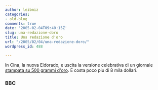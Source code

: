 ```yaml
---
author: leibniz
categories:
- old-blog
comments: true
date: '2005-02-04T09:40:15Z'
slug: una-redazione-doro
title: Una redazione d'oro
url: "/2005/02/04/una-redazione-doro/"
wordpress_id: 488

---
```

In Cina, la nuova Eldorado, e uscita la versione celebrativa di un giornale [stampata su 500 grammi d'oro](http://news.bbc.co.uk/2/hi/asia-pacific/4232817.stm). E costa poco piu di 8 mila dollari.




### BBC
